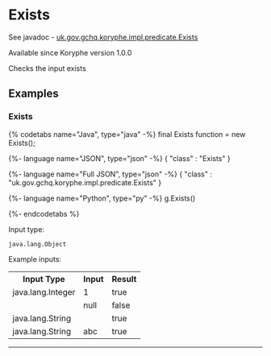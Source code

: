 # Exists
See javadoc - [uk.gov.gchq.koryphe.impl.predicate.Exists](ref://../../javadoc/koryphe/uk/gov/gchq/koryphe/impl/predicate/Exists.html)

Available since Koryphe version 1.0.0

Checks the input exists

## Examples

### Exists


{% codetabs name="Java", type="java" -%}
final Exists function = new Exists();

{%- language name="JSON", type="json" -%}
{
  "class" : "Exists"
}

{%- language name="Full JSON", type="json" -%}
{
  "class" : "uk.gov.gchq.koryphe.impl.predicate.Exists"
}

{%- language name="Python", type="py" -%}
g.Exists()

{%- endcodetabs %}

Input type:

```
java.lang.Object
```

Example inputs:
<table style="display: block;">
<tr><th>Input Type</th><th>Input</th><th>Result</th></tr>
<tr><td>java.lang.Integer</td><td>1</td><td>true</td></tr>
<tr><td></td><td>null</td><td>false</td></tr>
<tr><td>java.lang.String</td><td></td><td>true</td></tr>
<tr><td>java.lang.String</td><td>abc</td><td>true</td></tr>
</table>

-----------------------------------------------

